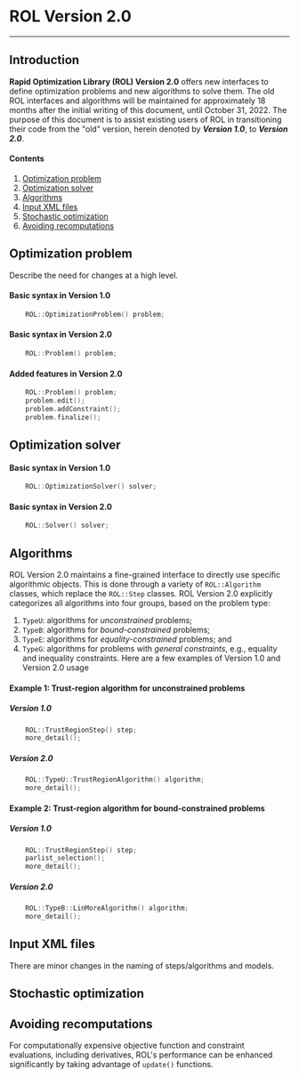 # ROL Version 2.0

-----------------



## Introduction

__Rapid Optimization Library (ROL) Version 2.0__ offers new interfaces to define
optimization problems and new algorithms to solve them.  The old ROL interfaces and
algorithms will be maintained for approximately 18 months after the initial writing
of this document, until October 31, 2022.
The purpose of this document is to assist existing users of ROL in transitioning
their code from the "old" version, herein denoted by ___Version 1.0___,
to ___Version 2.0___.

#### Contents

1. [Optimization problem](#optimization-problem)
2. [Optimization solver](#optimization-solver)
3. [Algorithms](#algorithms)
4. [Input XML files](#input-xml-files)
5. [Stochastic optimization](#stochastic-optimization)
6. [Avoiding recomputations](#avoiding-recomputations)



## Optimization problem

Describe the need for changes at a high level.

#### Basic syntax in Version 1.0

```cpp
    ROL::OptimizationProblem() problem;
```

#### Basic syntax in Version 2.0

```cpp
    ROL::Problem() problem;
```

#### Added features in Version 2.0

```cpp
    ROL::Problem() problem;
    problem.edit();
    problem.addConstraint();
    problem.finalize();
```



## Optimization solver

#### Basic syntax in Version 1.0

```cpp
    ROL::OptimizationSolver() solver;
```

#### Basic syntax in Version 2.0

```cpp
    ROL::Solver() solver;
```



## Algorithms

ROL Version 2.0 maintains a fine-grained interface to directly use
specific algorithmic objects.  This is done through a variety of
`ROL::Algorithm` classes, which replace the `ROL::Step` classes.
ROL Version 2.0 explicitly categorizes all algorithms into four
groups, based on the problem type:
1. `TypeU`: algorithms for _unconstrained_ problems;
2. `TypeB`: algorithms for _bound-constrained_ problems;
3. `TypeE`: algorithms for _equality-constrained_ problems; and
4. `TypeG`: algorithms for problems with _general constraints_, e.g., equality and inequality constraints.
Here are a few examples of Version 1.0 and Version 2.0 usage

#### Example 1: Trust-region algorithm for unconstrained problems

##### Version 1.0

```cpp
    ROL::TrustRegionStep() step;
    more_detail();
```

##### Version 2.0

```cpp
    ROL::TypeU::TrustRegionAlgorithm() algorithm;
    more_detail();
```

#### Example 2: Trust-region algorithm for bound-constrained problems

##### Version 1.0

```cpp
    ROL::TrustRegionStep() step;
    parlist_selection();
    more_detail();
```

##### Version 2.0

```cpp
    ROL::TypeB::LinMoreAlgorithm() algorithm;
    more_detail();
```



## Input XML files

There are minor changes in the naming of steps/algorithms and models.



## Stochastic optimization



## Avoiding recomputations

For computationally expensive objective function and constraint evaluations,
including derivatives, ROL's performance can be enhanced significantly by
taking advantage of `update()` functions.

